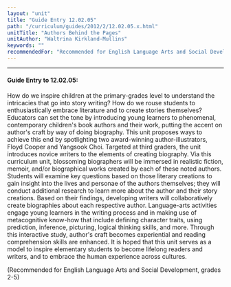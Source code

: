 ```yaml
---
layout: "unit"
title: "Guide Entry 12.02.05"
path: "/curriculum/guides/2012/2/12.02.05.x.html"
unitTitle: "Authors Behind the Pages"
unitAuthor: "Waltrina Kirkland-Mullins"
keywords: ""
recommendedFor: "Recommended for English Language Arts and Social Development, grades 2-5"
---
```

<body>
<hr/>
 <h4>
  Guide Entry to 12.02.05:
 </h4>
 <p>
  How do we inspire children at the primary-grades level to understand the intricacies that go into story writing?  How do we rouse students to enthusiastically embrace literature and to create stories themselves?  Educators can set the tone by introducing young learners to phenomenal, contemporary children's book authors and their work, putting the accent on author's craft by way of doing biography. This unit proposes ways to achieve this end by spotlighting two award-winning author-illustrators, Floyd Cooper and Yangsook Choi. Targeted at third graders, the unit introduces novice writers to the elements of creating biography. Via this curriculum unit, blossoming biographers will be immersed in realistic fiction, memoir, and/or biographical works created by each of these noted authors.  Students will examine key questions based on those literary creations to gain insight into the lives and personae of the authors themselves; they will conduct additional research to learn more about the author and their story creations.  Based on their findings, developing writers will collaboratively create biographies about each respective author. Language-arts activities engage young learners in the writing process and in making use of metacognitive know-how that include defining character traits, using prediction, inference, picturing, logical thinking skills, and more. Through this interactive study, author's craft becomes experiential and reading comprehension skills are enhanced.  It is hoped that this unit serves as a model to inspire elementary students to become lifelong readers and writers, and to embrace the human experience across cultures.
 </p>
<p>
  (Recommended for English Language Arts and Social Development, grades 2-5)
 </p>


</body>